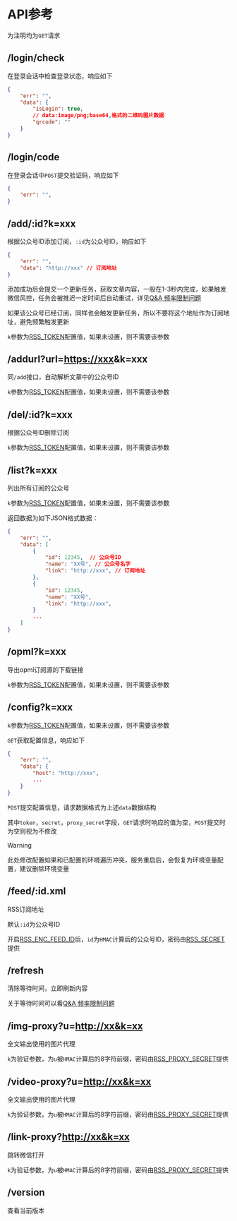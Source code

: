 # API参考

为注明均为`GET`请求

## /login/check

在登录会话中检查登录状态，响应如下

```json
{
    "err": "",
    "data": {
        "isLogin": true,
        // data:image/png;base64,格式的二维码图片数据
        "qrcode": ""
    }
}
```

## /login/code

在登录会话中`POST`提交验证码，响应如下

```json
{
    "err": "",
}
```

## /add/:id?k=xxx

根据公众号ID添加订阅，`:id`为公众号ID，响应如下

```json
{
    "err": "",
    "data": "http://xxx" // 订阅地址
}
```

添加成功后会提交一个更新任务，获取文章内容，一般在1-3秒内完成，如果触发微信风控，任务会被推迟一定时间后自动重试，详见[Q&A 频率限制问题](./qa#频率限制问题)

如果该公众号已经订阅，同样也会触发更新任务，所以不要将这个地址作为订阅地址，避免频繁触发更新

`k`参数为[RSS_TOKEN](./config#rss-token)配置值，如果未设置，则不需要该参数

## /addurl?url=<https://xxx>&k=xxx

同`/add`接口，自动解析文章中的公众号ID

`k`参数为[RSS_TOKEN](./config#rss-token)配置值，如果未设置，则不需要该参数

## /del/:id?k=xxx

根据公众号ID删除订阅

`k`参数为[RSS_TOKEN](./config#rss-token)配置值，如果未设置，则不需要该参数

## /list?k=xxx

列出所有订阅的公众号

`k`参数为[RSS_TOKEN](./config#rss-token)配置值，如果未设置，则不需要该参数

返回数据为如下JSON格式数据：

```json
{
    "err": "",
    "data": [
        {
            "id": 12345,  // 公众号ID
            "name": "XX号", // 公众号名字
            "link": "http://xxx", // 订阅地址
        },
        {
            "id": 12345,
            "name": "XX号",
            "link": "http://xxx",
        }
        ...
    ]
}
```

## /opml?k=xxx

导出opml订阅源的下载链接

`k`参数为[RSS_TOKEN](./config#rss-token)配置值，如果未设置，则不需要该参数

## /config?k=xxx

`k`参数为[RSS_TOKEN](./config#rss-token)配置值，如果未设置，则不需要该参数

`GET`获取配置信息，响应如下

```json
{
    "err": "",
    "data": {
        "host": "http://xxx",
        ...
    }
}
```

`POST`提交配置信息，请求数据格式为上述`data`数据结构

其中`token`，`secret`，`proxy_secret`字段，`GET`请求时响应的值为空，`POST`提交时为空则视为不修改

> [!WARNING]
> 此处修改配置如果和已配置的环境遍历冲突，服务重启后，会恢复为环境变量配置，建议删除环境变量

## /feed/:id.xml

RSS订阅地址

默认`:id`为公众号ID

开启[RSS_ENC_FEED_ID](./config#rss-enc-feed-id)后，`id`为`HMAC`计算后的公众号ID，密码由[RSS_SECRET](./config#rss-secret)提供

## /refresh

清除等待时间，立即刷新内容

关于等待时间可以看[Q&A 频率限制问题](./qa#频率限制-微信风控问题)

## /img-proxy?u=<http://xx&k=xx>

全文输出使用的图片代理

`k`为验证参数，为`u`被`HMAC`计算后的8字符前缀，密码由[RSS_PROXY_SECRET](./config#rss-proxy-secret)提供

## /video-proxy?u=<http://xx&k=xx>

全文输出使用的图片代理

`k`为验证参数，为`u`被`HMAC`计算后的8字符前缀，密码由[RSS_PROXY_SECRET](./config#rss-proxy-secret)提供

## /link-proxy?<http://xx&k=xx>

跳转微信打开

`k`为验证参数，为`u`被`HMAC`计算后的8字符前缀，密码由[RSS_PROXY_SECRET](./config#rss-proxy-secret)提供

## /version

查看当前版本

